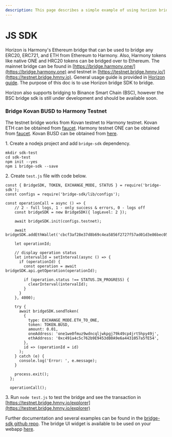 ```yaml
---
description: This page describes a simple example of using horizon bridge sdk.
---
```


# JS SDK

Horizon is Harmony's Ethereum bridge that can be used to bridge any ERC20, ERC721, and ETH from Ethereum to Harmony. Also, Harmony tokens like native ONE and HRC20 tokens can be bridged over to Ethereum. The mainnet bridge can be found in [https://bridge.harmony.one/](https://bridge.harmony.one) and testnet in [https://testnet.bridge.hmny.io/](https://testnet.bridge.hmny.io). General usage guide is provided in [Horizon guide](https://docs.harmony.one/home/general/horizon-bridge). The purpose of this doc is to use Horizon bridge SDK to bridge.

Horizon also supports bridging to Binance Smart Chain (BSC), however the BSC bridge sdk is still under development and should be available soon.

### Bridge Kovan BUSD to Harmony Testnet

The testnet bridge works from Kovan testnet to Harmony testnet. Kovan ETH can be obtained from [faucet](https://faucet.kovan.network). Harmony testnet ONE can be obtained from [faucet](https://docs.harmony.one/home/developers/network-and-faucets). Kovan BUSD can be obtained from [here](https://testnet.bridge.hmny.io/get-tokens). 

1\. Create a nodejs project and add `bridge-sdk` dependency.

```
mkdir sdk-test
cd sdk-test
npm init --yes
npm i bridge-sdk --save
```

2\. Create `test.js` file with code below.

```
const { BridgeSDK, TOKEN, EXCHANGE_MODE, STATUS } = require('bridge-sdk');
const configs = require('bridge-sdk/lib/configs');

const operationCall = async () => {
    // 2 - full logs, 1 - only success & errors, 0 - logs off
    const bridgeSDK = new BridgeSDK({ logLevel: 2 }); 
    
    await bridgeSDK.init(configs.testnet);
  
    await bridgeSDK.addEthWallet('cbcf3af28e37d8b69c4ea5856f2727f57ad01d3e86bec054d71fa83fc246f35b');
  
    let operationId;
  
    // display operation status
    let intervalId = setInterval(async () => {
      if (operationId) {
        const operation = await bridgeSDK.api.getOperation(operationId);
  
        if (operation.status !== STATUS.IN_PROGRESS) {
          clearInterval(intervalId);
        }
      }
    }, 4000);
  
    try {
      await bridgeSDK.sendToken(
        {
          type: EXCHANGE_MODE.ETH_TO_ONE,
          token: TOKEN.BUSD,
          amount: 0.01,
          oneAddress: 'one1we0fmuz9wdncqljwkpgj79k49cp4jrt5hpy49j',
          ethAddress: '0xc491a4c5c762b9E9453dB0A9e6a4431057a5fE54',
        },
        id => (operationId = id)
      );
    } catch (e) {
      console.log('Error: ', e.message);
    }
  
    process.exit();
  };
  
  operationCall();
```

3\. Run `node test.js` to test the bridge and see the transaction in [https://testnet.bridge.hmny.io/explorer](https://testnet.bridge.hmny.io/explorer)

Further documentation and several examples can be found in the [bridge-sdk github repo](https://github.com/harmony-one/ethhmy-bridge.sdk). The bridge UI widget is available to be used on your webapp [here](https://github.com/harmony-one/ethhmy-bridge.ui-sdk).
